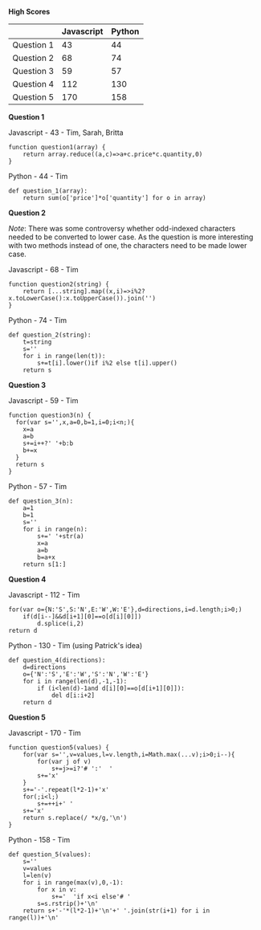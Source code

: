 __High Scores__

|            | Javascript |   Python   |
| ---------- | ---------- | ---------- |
| Question 1 |    43      |    44      |
| Question 2 |    68      |    74      |
| Question 3 |    59      |    57      |
| Question 4 |    112     |    130     |
| Question 5 |    170     |    158     |


__Question 1__

Javascript - 43 - Tim, Sarah, Britta

    function question1(array) {
        return array.reduce((a,c)=>a+c.price*c.quantity,0)
    }


Python - 44 - Tim

    def question_1(array):
        return sum(o['price']*o['quantity'] for o in array)



__Question 2__

_Note_: There was some controversy whether odd-indexed characters needed to be converted to lower case.
As the question is more interesting with two methods instead of one, the characters need to be made lower case.


Javascript - 68 - Tim

    function question2(string) {
        return [...string].map((x,i)=>i%2?x.toLowerCase():x.toUpperCase()).join('')
    }


Python - 74 - Tim

    def question_2(string):
        t=string
        s=''
        for i in range(len(t)):
            s+=t[i].lower()if i%2 else t[i].upper()
        return s



__Question 3__

Javascript - 59 - Tim

    function question3(n) {
      for(var s='',x,a=0,b=1,i=0;i<n;){
        x=a
        a=b
        s+=i++?' '+b:b
        b+=x
      }
      return s
    }


Python - 57 - Tim

    def question_3(n):
        a=1
        b=1
        s=''
        for i in range(n):
            s+=' '+str(a)
            x=a
            a=b
            b=a+x
        return s[1:]



__Question 4__

Javascript - 112 - Tim

    for(var o={N:'S',S:'N',E:'W',W:'E'},d=directions,i=d.length;i>0;)
        if(d[i--]&&d[i+1][0]==o[d[i][0]])
            d.splice(i,2)
    return d


Python - 130 - Tim (using Patrick's idea)

    def question_4(directions):
        d=directions
        o={'N':'S','E':'W','S':'N','W':'E'}
        for i in range(len(d),-1,-1):
            if (i<len(d)-1and d[i][0]==o[d[i+1][0]]):
                del d[i:i+2]
        return d


__Question 5__

Javascript - 170 - Tim

    function question5(values) {
        for(var s='',v=values,l=v.length,i=Math.max(...v);i>0;i--){
            for(var j of v)
                s+=j>=i?'# ':'  '
            s+='x'
        }
        s+='-'.repeat(l*2-1)+'x'
        for(;i<l;)
            s+=++i+' '
        s+='x'
        return s.replace(/ *x/g,'\n')
    }


Python - 158 - Tim

    def question_5(values):
        s=''
        v=values
        l=len(v)
        for i in range(max(v),0,-1):
            for x in v:
                s+='  'if x<i else'# '
            s=s.rstrip()+'\n'
        return s+'-'*(l*2-1)+'\n'+' '.join(str(i+1) for i in range(l))+'\n'
